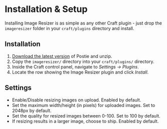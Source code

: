 # Installation & Setup

Installing Image Resizer is as simple as any other Craft plugin - just drop the `imageresizer` folder in your `craft/plugins` directory and install.

## Installation

1.  [Download the latest version](/craft-plugins/image-resizer/pricing) of Postie and unzip.
2.  Copy the `imageresizer/` directory into your `craft/plugins/` directory.
3.  Inside the Craft control panel, navigate to _Settings → Plugins_.
4.  Locate the row showing the Image Resizer plugin and click _Install_.

## Settings

- Enable/Disable resizing images on upload. Enabled by default.
- Set the maximum width/height (in pixels) for uploaded images. Set to 2048px by default.
- Set the quality for resized images between 0-100. Set to 100 by default.
- If resizing results in a larger image, choose to ship. Enabled by default.